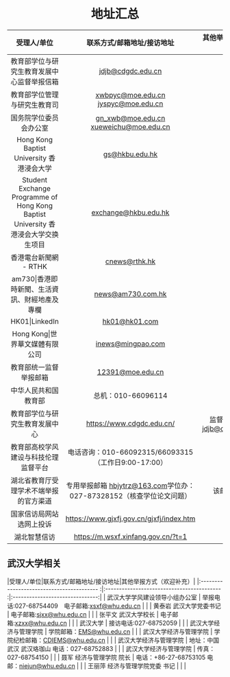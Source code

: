 <h1 align="center">地址汇总</h1>

|受理人/单位|联系方式/邮箱地址/接访地址|其他举报方式（欢迎补充）|
|:----------------------------------------------------------------------------------:|:-----------------------------------------------:|:-------------------------------:|
|                     教育部学位与研究生教育发展中心监督举报信箱                     |                jdjb@cdgdc.edu.cn                |                                 |
|                            教育部学位管理与研究生教育司                            |       xwbpyc@moe.edu.cn jyspyc@moe.edu.cn       |                                 |
|                               国务院学位委员会办公室                               |      gn_xwb@moe.edu.cn xueweichu@moe.edu.cn     |                                 |
|                      Hong Kong Baptist University 香港浸会大学                     |                  gs@hkbu.edu.hk                 |                                 |
| Student Exchange Programme of  Hong Kong Baptist University 香港浸会大学交换生项目 |               exchange@hkbu.edu.hk              |                                 |
|                                香港電台新聞網 - RTHK                               |                  cnews@rthk.hk                  |                                 |
|                    am730\|香港即時新聞、生活資訊、財經地產及專欄                   |                news@am730.com.hk                |                                 |
|                                   HK01\|LinkedIn                                   |                  hk01@hk01.com                  |                                 |
|                           Hong Kong\|世界華文媒體有限公司                          |                inews@mingpao.com                |                                 |
|                               教育部统一监督举报邮箱                               |                 12391@moe.edu.cn                |                                 |
|                                中华人民共和国教育部                                |                总机：010-66096114               |                                 |
|                           教育部学位与研究生教育发展中心                           |            https://www.cdgdc.edu.cn/            | 监督举报信箱：jdjb@cdgdc.edu.cn |
|  教育部高校学风建设与科技伦理监督平台  |          电话咨询‌：010-66092315/66093315（工作日9:00-17:00）         |              |
| 湖北省教育厅受理学术不端举报的官方渠道 | 专用举报邮箱‌ ‌hbjytrz@163.com‌学位办‌：027-87328152（核查学位论文问题） | 该邮箱不可用 |
|        国家信访局网站选网上投诉        |               https://www.gjxfj.gov.cn/gjxfj/index.htm               |              |
|              湖北智慧信访              |                  https://m.wsxf.xinfang.gov.cn/?t=1                  |              |

## 武汉大学相关

|受理人/单位|联系方式/邮箱地址/接访地址|其他举报方式（欢迎补充）|
|:----------------------------------------- :|:------------------------------------------ :|:-------------------------------:|
| 武汉大学学风建设领导小组办公室 | 举报电话:027-68754409　电子邮箱:xsxf@whu.edu.cn |                                 |
| 黄泰岩 武汉大学党委书记 |             电子邮箱:sjxx@whu.edu.cn            |                                 |
| 张平文 武汉大学校长 |             电子邮箱:xzxx@whu.edu.cn            |                                 |
| 武汉大学 |              接访电话:027-68752059              |                                 |
| 武汉大学经济与管理学院 |            学院邮箱：EMS@whu.edu.cn             |                                 |
| 武汉大学经济与管理学院 |         学院纪检邮箱：CDIEMS@whu.edu.cn         |                                 |
| 武汉大学经济与管理学院 |  地址：中国 武汉 武汉珞珈山 电话：027-68752883  |                                 |
| 武汉大学经济与管理学院 |                传真：027-68754150               |                                 |
| 聂军 经济与管理学院 院长 |  电话：+86-27-68753105 电邮：niejun@whu.edu.cn  |                                 |
| 王丽萍 经济与管理学院党委 书记 |                                                 |                                 |

